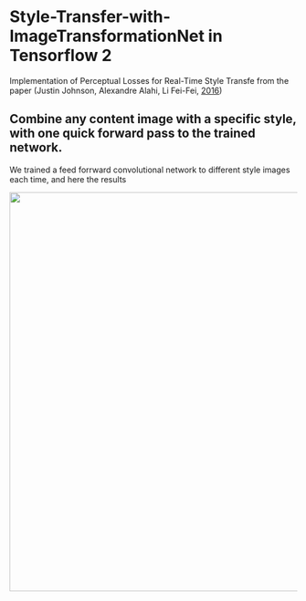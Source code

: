 # Style-Transfer-with-ImageTransformationNet in Tensorflow 2 <br />

Implementation of Perceptual Losses for Real-Time Style Transfe from the paper (Justin Johnson, Alexandre Alahi, Li Fei-Fei, [2016](https://arxiv.org/abs/1603.08155))

## Combine any content image with a specific style, with one quick forward pass to the trained network.
We trained a feed forrward convolutional network to different style images each time, and here the results

<p align="center">
  <img src="https://user-images.githubusercontent.com/118340733/207288285-8f207638-4a51-4283-8011-75d5e171e93d.JPG" width="1100" height="700" title="Content Image">
</p> <br />
